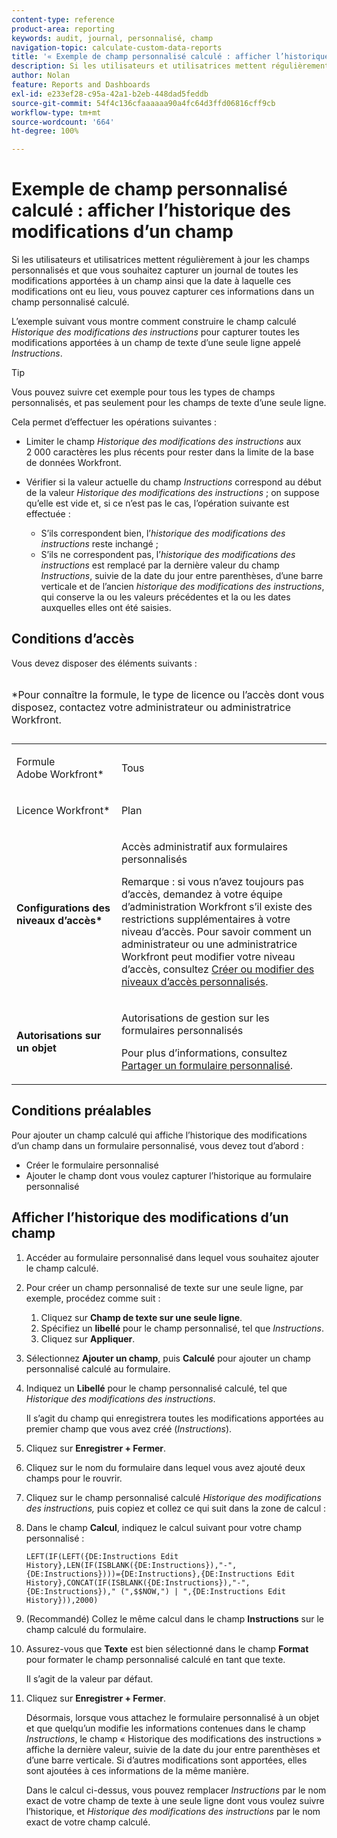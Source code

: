 ```yaml
---
content-type: reference
product-area: reporting
keywords: audit, journal, personnalisé, champ
navigation-topic: calculate-custom-data-reports
title: '« Exemple de champ personnalisé calculé : afficher l’historique des modifications d’un champ »'
description: Si les utilisateurs et utilisatrices mettent régulièrement à jour les champs personnalisés et que vous souhaitez capturer un journal de toutes les modifications apportées à un champ ainsi que la date à laquelle ces modifications ont eu lieu, vous pouvez capturer ces informations dans un champ personnalisé calculé.
author: Nolan
feature: Reports and Dashboards
exl-id: e233ef28-c95a-42a1-b2eb-448dad5feddb
source-git-commit: 54f4c136cfaaaaaa90a4fc64d3ffd06816cff9cb
workflow-type: tm+mt
source-wordcount: '664'
ht-degree: 100%

---
```


# Exemple de champ personnalisé calculé : afficher l’historique des modifications d’un champ

Si les utilisateurs et utilisatrices mettent régulièrement à jour les champs personnalisés et que vous souhaitez capturer un journal de toutes les modifications apportées à un champ ainsi que la date à laquelle ces modifications ont eu lieu, vous pouvez capturer ces informations dans un champ personnalisé calculé.

L’exemple suivant vous montre comment construire le champ calculé *Historique des modifications des instructions* pour capturer toutes les modifications apportées à un champ de texte d’une seule ligne appelé *Instructions*.

>[!TIP]
>
>Vous pouvez suivre cet exemple pour tous les types de champs personnalisés, et pas seulement pour les champs de texte d’une seule ligne.

Cela permet d’effectuer les opérations suivantes :

* Limiter le champ *Historique des modifications des instructions* aux 2 000 caractères les plus récents pour rester dans la limite de la base de données Workfront.
* Vérifier si la valeur actuelle du champ *Instructions* correspond au début de la valeur *Historique des modifications des instructions* ; on suppose qu’elle est vide et, si ce n’est pas le cas, l’opération suivante est effectuée : 

   * S’ils correspondent bien, l’*historique des modifications des instructions* reste inchangé ;
   * S’ils ne correspondent pas, l’*historique des modifications des instructions* est remplacé par la dernière valeur du champ *Instructions*, suivie de la date du jour entre parenthèses, d’une barre verticale et de l’ancien *historique des modifications des instructions*, qui conserve la ou les valeurs précédentes et la ou les dates auxquelles elles ont été saisies.

## Conditions d’accès

Vous devez disposer des éléments suivants :

<table style="table-layout:auto"> 
 <caption style="text-align: left;"> 
  <p>*Pour connaître la formule, le type de licence ou l’accès dont vous disposez, contactez votre administrateur ou administratrice Workfront.</p> 
 </caption> 
 <col> 
 </col> 
 <col> 
 </col> 
 <tbody> 
  <tr> 
   <td> <p>Formule Adobe Workfront*</p> </td> 
   <td>Tous</td> 
  </tr> 
  <tr> 
   <td> <p>Licence Workfront*</p> </td> 
   <td> <p>Plan </p> </td> 
  </tr> 
  <tr> 
   <td><strong>Configurations des niveaux d’accès*</strong> </td> 
   <td> <p>Accès administratif aux formulaires personnalisés</p> <p>Remarque : si vous n’avez toujours pas d’accès, demandez à votre équipe d’administration Workfront s’il existe des restrictions supplémentaires à votre niveau d’accès. Pour savoir comment un administrateur ou une administratrice Workfront peut modifier votre niveau d’accès, consultez <a href="../../../administration-and-setup/add-users/configure-and-grant-access/create-modify-access-levels.md" class="MCXref xref">Créer ou modifier des niveaux d’accès personnalisés</a>.</p> </td> 
  </tr> 
  <tr> 
   <td> <p><strong>Autorisations sur un objet</strong> </p> </td> 
   <td> <p>Autorisations de gestion sur les formulaires personnalisés </p> <p>Pour plus d’informations, consultez <a href="../../../administration-and-setup/customize-workfront/create-manage-custom-forms/share-access-to-a-custom-form.md" class="MCXref xref">Partager un formulaire personnalisé</a>.<br></p> </td> 
  </tr> 
 </tbody> 
</table>

## Conditions préalables

Pour ajouter un champ calculé qui affiche l’historique des modifications d’un champ dans un formulaire personnalisé, vous devez tout d’abord :

* Créer le formulaire personnalisé
* Ajouter le champ dont vous voulez capturer l’historique au formulaire personnalisé

## Afficher l’historique des modifications d’un champ

1. Accéder au formulaire personnalisé dans lequel vous souhaitez ajouter le champ calculé.

1. Pour créer un champ personnalisé de texte sur une seule ligne, par exemple, procédez comme suit :

   1. Cliquez sur **Champ de texte sur une seule ligne**.
   1. Spécifiez un **libellé** pour le champ personnalisé, tel que *Instructions*.
   1. Cliquez sur **Appliquer**.

1. Sélectionnez **Ajouter un champ**, puis **Calculé** pour ajouter un champ personnalisé calculé au formulaire.
1. Indiquez un **Libellé** pour le champ personnalisé calculé, tel que *Historique des modifications des instructions*.

   Il s’agit du champ qui enregistrera toutes les modifications apportées au premier champ que vous avez créé (*Instructions*).

1. Cliquez sur **Enregistrer + Fermer**.
1. Cliquez sur le nom du formulaire dans lequel vous avez ajouté deux champs pour le rouvrir.
1. Cliquez sur le champ personnalisé calculé *Historique des modifications des instructions,* puis copiez et collez ce qui suit dans la zone de calcul :
1. Dans le champ **Calcul**, indiquez le calcul suivant pour votre champ personnalisé :

   ```
   LEFT(IF(LEFT({DE:Instructions Edit History},LEN(IF(ISBLANK({DE:Instructions}),"-",{DE:Instructions})))={DE:Instructions},{DE:Instructions Edit History},CONCAT(IF(ISBLANK({DE:Instructions}),"-",{DE:Instructions})," (",$$NOW,") | ",{DE:Instructions Edit History})),2000)
   ```

1. (Recommandé) Collez le même calcul dans le champ **Instructions** sur le champ calculé du formulaire.
1. Assurez-vous que **Texte** est bien sélectionné dans le champ **Format** pour formater le champ personnalisé calculé en tant que texte.

   Il s’agit de la valeur par défaut.

1. Cliquez sur **Enregistrer + Fermer**.

   Désormais, lorsque vous attachez le formulaire personnalisé à un objet et que quelqu’un modifie les informations contenues dans le champ *Instructions*, le champ « Historique des modifications des instructions » affiche la dernière valeur, suivie de la date du jour entre parenthèses et d’une barre verticale. Si d’autres modifications sont apportées, elles sont ajoutées à ces informations de la même manière.

   Dans le calcul ci-dessus, vous pouvez remplacer *Instructions* par le nom exact de votre champ de texte à une seule ligne dont vous voulez suivre l’historique, et *Historique des modifications des instructions* par le nom exact de votre champ calculé.
